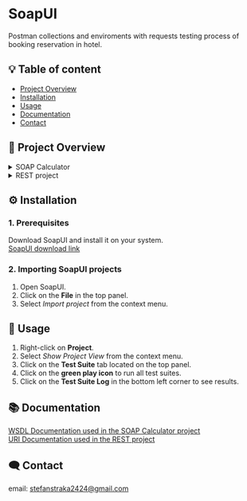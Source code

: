 
# SoapUI

Postman collections and enviroments with requests testing process of booking reservation in hotel.




## :bulb: Table of content
- [Project Overview](#-project-overview)
- [Installation](#️-installation)
- [Usage](#-usage)
- [Documentation](#-documentation)
- [Contact](#️-contact)
## 📖 Project Overview
<details>
  <summary>SOAP Calculator</summary>
  
  - **Add operation**  
  - **Subtract operation**  
  - **Multiply operation**  
  - **Divide operation**  
  - **Groovy Script to run request**  
  - **Groovy Script to run test suite**  
  - **Groovy Script to run test case**
  - **Groovy Script to run another project**
  - **SetUp and TearDown Groovy Script** 
  
</details>

<details>
  <summary>REST project</summary>
  
  - **Get request list of users**

</details>

## ⚙️ Installation
### 1. Prerequisites
Download SoapUI and install it on your system.  
[SoapUI download link](https://www.soapui.org/downloads/soapui/) 
### 2. Importing SoapUI projects
1. Open SoapUI.
2. Click on the **File** in the top panel.
3. Select *Import project* from the context menu.
   
## 📝 Usage
1. Right-click on **Project**.
2. Select *Show Project View* from the context menu.
3. Click on the **Test Suite** tab located on the top panel.
4. Click on the **green play icon** to run all test suites.
5. Click on the **Test Suite Log** in the bottom left corner to see results.

## 📚 Documentation

[WSDL Documentation used in the SOAP Calculator project](http://www.dneonline.com/calculator.asmx?WSDL)<br>
[URI Documentation used in the REST project](https://reqres.in)

## 🗨️ Contact
email: stefanstraka2424@gmail.com
